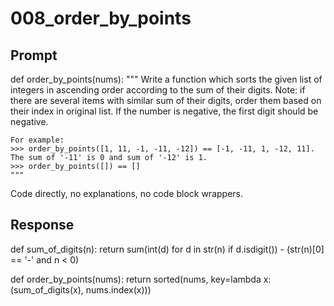 # 008_order_by_points

## Prompt

def order_by_points(nums):
    """
    Write a function which sorts the given list of integers
    in ascending order according to the sum of their digits.
    Note: if there are several items with similar sum of their digits,
    order them based on their index in original list. If the number is negative, the first digit should be negative.

    For example:
    >>> order_by_points([1, 11, -1, -11, -12]) == [-1, -11, 1, -12, 11]. The sum of '-11' is 0 and sum of '-12' is 1.
    >>> order_by_points([]) == []
    """

Code directly, no explanations, no code block wrappers.

## Response

def sum_of_digits(n):
    return sum(int(d) for d in str(n) if d.isdigit()) - (str(n)[0] == '-' and n < 0)

def order_by_points(nums):
    return sorted(nums, key=lambda x: (sum_of_digits(x), nums.index(x)))

